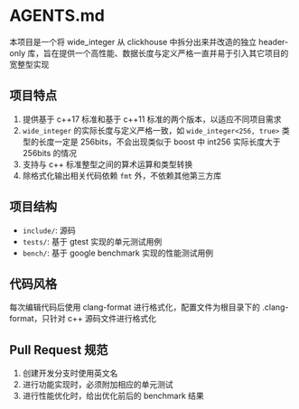 # AGENTS.md

本项目是一个将 wide_integer 从 clickhouse 中拆分出来并改造的独立 header-only 库，旨在提供一个高性能、数据长度与定义严格一直并易于引入其它项目的宽整型实现

## 项目特点
1. 提供基于 c++17 标准和基于 c++11 标准的两个版本，以适应不同项目需求
2. `wide_integer` 的实际长度与定义严格一致，如 `wide_integer<256, true>` 类型的长度一定是 256bits，不会出现类似于 boost 中 int256 实际长度大于 256bits 的情况
3. 支持与 c++ 标准整型之间的算术运算和类型转换
4. 除格式化输出相关代码依赖 `fmt` 外，不依赖其他第三方库

## 项目结构
- `include/`: 源码
- `tests/`: 基于 gtest 实现的单元测试用例
- `bench/`: 基于 google benchmark 实现的性能测试用例

## 代码风格
每次编辑代码后使用 clang-format 进行格式化，配置文件为根目录下的 .clang-format，只针对 c++ 源码文件进行格式化

## Pull Request 规范
1. 创建开发分支时使用英文名
2. 进行功能实现时，必须附加相应的单元测试
3. 进行性能优化时，给出优化前后的 benchmark 结果

